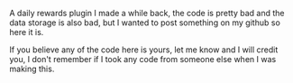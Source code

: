 A daily rewards plugin I made a while back, the code is pretty bad and the data storage is also bad, but I wanted to post something on my github so here it is.

If you believe any of the code here is yours, let me know and I will credit you, I don't remember if I took any code from someone else when I was making this.

